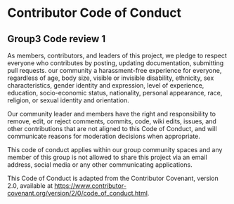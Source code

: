 # Contributor Code of Conduct
## Group3 Code review 1

As members, contributors, and leaders of this project, we pledge to respect everyone who contributes by posting, updating documentation, submitting pull requests. our community a harassment-free experience for everyone, regardless of age, body size, visible or invisible disability, ethnicity, sex characteristics, gender identity and expression, level of experience, education, socio-economic status, nationality, personal appearance, race, religion, or sexual identity and orientation.

Our community leader and members have the right and responsibility to remove, edit, or reject comments, commits, code, wiki edits, issues, and other contributions that are not aligned to this Code of Conduct, and will communicate reasons for moderation decisions when appropriate.

This code of conduct applies within our group community spaces and any member of this group is not allowed to share this project via an email address, social media or any other communicating applications.

This Code of Conduct is adapted from the Contributor Covenant, version 2.0, available at https://www.contributor-covenant.org/version/2/0/code_of_conduct.html.